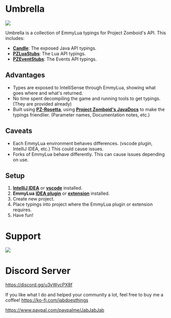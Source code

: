 # Umbrella
![](https://i.imgur.com/wMKl10y.png)

Umbrella is a collection of EmmyLua typings for Project Zomboid's API. This includes:
- **[Candle](https://github.com/asledgehammer/Candle)**: The exposed Java API typings.
- **[PZLuaStubs](https://github.com/omarkmu/PZLuaStubs)**: The Lua API typings.
- **[PZEventStubs](https://github.com/demiurgeQuantified/PZEventStubs)**: The Events API typings.

## Advantages
- Types are exposed to IntelliSense through EmmyLua, showing what goes where and what's returned.
- No time spent decompiling the game and running tools to get typings. (They are provided already)
- Built using **[PZ-Rosetta](https://github.com/asledgehammer/PZ-Rosetta)**, using **[Project Zomboid's JavaDocs](https://projectzomboid.com/modding/)** to make the typings friendlier. (Parameter names, Documentation notes, etc.)

## Caveats
- Each EmmyLua environment behaves differences. (vscode plugin, IntelliJ IDEA, etc.) This could cause issues.
- Forks of EmmyLua behave differently. This can cause issues depending on use.

## Setup

1) **[IntelliJ IDEA](https://www.jetbrains.com/idea/)** or **[vscode](https://code.visualstudio.com/)** installed.
2) **EmmyLua** **[IDEA plugin](https://plugins.jetbrains.com/plugin/9768-emmylua)** or **[extension](https://marketplace.visualstudio.com/items?itemName=tangzx.emmylua)** installed.
3) Create new project.
4) Place typings into project where the EmmyLua plugin or extension requires.
5) Have fun!

# Support

![](https://i.imgur.com/ZLnfTK4.png)

# Discord Server

<https://discord.gg/u3vWvcPX8f>

If you like what I do and helped your community a lot, feel free to buy me a coffee!
<https://ko-fi.com/jabdoesthings>

<https://www.paypal.com/paypalme/JabJabJab>
